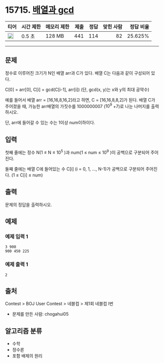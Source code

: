 # 15715. [배열과 gcd](https://www.acmicpc.net/problem/15715)

| 티어 | 시간 제한 | 메모리 제한 | 제출 | 정답 | 맞힌 사람 | 정답 비율 |
|---|---|---|---:|---:|---:|---:|
| <img src="https://static.solved.ac/tier_small/19.svg" width="20px" /> | 0.5 초 | 128 MB | 441 | 114 | 82 | 25.625% |

---

## 문제

정수로 이루어진 크기가 N인 배열 arr과 C가 있다. 배열 C는 다음과 같이 구성되어 있다.

C[0] = arr[0], C[i] = gcd(C[i-1], arr[i]) (단, gcd(x, y)는 x와 y의 최대 공약수)

예를 들어서 배열 arr = [16,16,8,16,2]라고 하면, C = [16,16,8,8,2]가 된다. 배열 C가 주어졌을 때, 가능한 arr배열의 가짓수를 1000000007 ($10^{9}$ +7)로 나눈 나머지를 출력하시오.

단, arr에 들어갈 수 있는 수는 1이상 num이하이다.

## 입력

첫째 줄에는 정수 N(1 ≤ N ≤ $10^{5}$
)과 num(1 ≤ num ≤ $10^{9}$
)이 공백으로 구분되어 주어진다.

둘째 줄에는 배열 C에 들어있는 수 C[i] (i = 0, 1, …, N-1)가 공백으로 구분되어 주어진다. (1 ≤ C[i] ≤ num)

## 출력

문제의 정답을 출력하시오.

## 예제

### 예제 입력 1

```
3 900
900 450 225
```

### 예제 출력 1

```
2
```

## 출처

Contest
\> 
BOJ User Contest
\> 
네블컵
\> 
제1회 네블컵
I번

- 문제를 만든 사람: chogahui05

## 알고리즘 분류

- 수학
- 정수론
- 포함 배제의 원리

